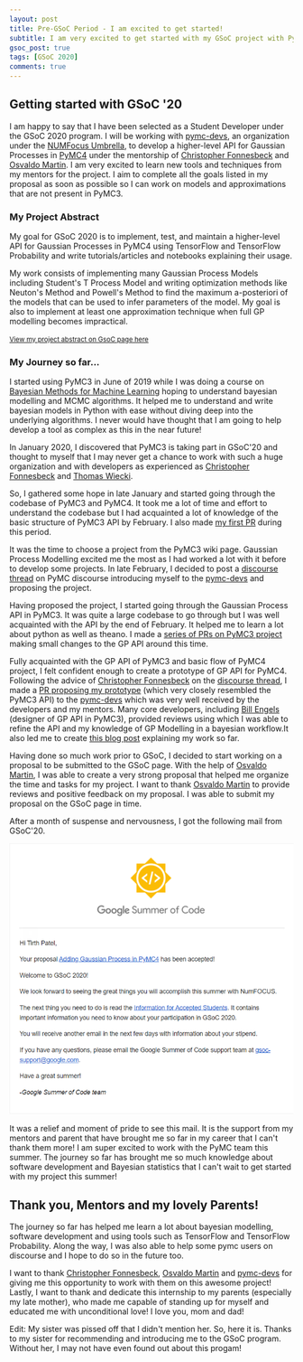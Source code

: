 ```yaml
---
layout: post
title: Pre-GSoC Period - I am excited to get started!
subtitle: I am very excited to get started with my GSoC project with PyMC3 team!
gsoc_post: true
tags: [GSoC 2020]
comments: true
---
```


## Getting started with GSoC '20

I am happy to say that I have been selected as a Student Developer under the GSoC 2020 program. I will be working with [pymc-devs][1], an organization under the [NUMFocus Umbrella][2], to develop a higher-level API for Gaussian Processes in [PyMC4][3] under the mentorship of [Christopher Fonnesbeck][4] and [Osvaldo Martin][5]. I am very excited to learn new tools and techniques from my mentors for the project. I aim to complete all the goals listed in my proposal as soon as possible so I can work on models and approximations that are not present in PyMC3.

### My Project Abstract

My goal for GSoC 2020 is to implement, test, and maintain a higher-level API for Gaussian Processes in PyMC4 using TensorFlow and TensorFlow Probability and write tutorials/articles and notebooks explaining their usage.

My work consists of implementing many Gaussian Process Models including Student's T Process Model and writing optimization methods like Neuton's Method and Powell's Method to find the maximum a-posteriori of the models that can be used to infer parameters of the model. My goal is also to implement at least one approximation technique when full GP modelling becomes impractical.

<small> [View my project abstract on GsoC page here][12] </small>

### My Journey so far...

I started using PyMC3 in June of 2019 while I was doing a course on [Bayesian Methods for Machine Learning][6] hoping to understand bayesian modelling and MCMC algorithms. It helped me to understand and write bayesian models in Python with ease without diving deep into the underlying algorithms. I never would have thought that I am going to help develop a tool as complex as this in the near future!

In January 2020, I discovered that PyMC3 is taking part in GSoC'20 and thought to myself that I may never get a chance to work with such a huge organization and with developers as experienced as [Christopher Fonnesbeck][4] and [Thomas Wiecki][7].

So, I gathered some hope in late January and started going through the codebase of PyMC3 and PyMC4. It took me a lot of time and effort to understand the codebase but I had acquainted a lot of knowledge of the basic structure of PyMC3 API by February. I also made [my first PR][8] during this period.

It was the time to choose a project from the PyMC3 wiki page. Gaussian Process Modelling excited me the most as I had worked a lot with it before to develop some projects. In late February, I decided to post a [discourse thread][9] on PyMC discourse introducing myself to the [pymc-devs][1] and proposing the project.

Having proposed the project, I started going through the Gaussian Process API in PyMC3. It was quite a large codebase to go through but I was well acquainted with the API by the end of February. It helped me to learn a lot about python as well as theano. I made a [series of PRs on PyMC3 project][10] making small changes to the GP API around this time.

Fully acquainted with the GP API of PyMC3 and basic flow of PyMC4 project, I felt confident enough to create a prototype of GP API for PyMC4. Following the advice of [Christopher Fonnesbeck][4] on the [discourse thread][9], I made a [PR proposing my prototype][11] (which very closely resembled the PyMC3 API) to the [pymc-devs][1] which was very well received by the developers and my mentors. Many core developers, including [Bill Engels](https://github.com/bwengals) (designer of GP API in PyMC3), provided reviews using which I was able to refine the API and my knowledge of GP Modelling in a bayesian workflow.It also led me to create [this blog post][13] explaining my work so far.

Having done so much work prior to GSoC, I decided to start working on a proposal to be submitted to the GSoC page. With the help of [Osvaldo Martin][5], I was able to create a very strong proposal that helped me organize the time and tasks for my project. I want to thank [Osvaldo Martin][5] to provide reviews and positive feedback on my proposal. I was able to submit my proposal on the GSoC page in time.

After a month of suspense and nervousness, I got the following mail from GSoC'20.

![gsoc mail of acceptance!!!](/images/gsoc-mail.png)

It was a relief and moment of pride to see this mail. It is the support from my mentors and parent that have brought me so far in my career that I can't thank them more! I am super excited to work with the PyMC team this summer. The journey so far has brought me so much knowledge about software development and Bayesian statistics that I can't wait to get started with my project this summer!

## Thank you, Mentors and my lovely Parents!

The journey so far has helped me learn a lot about bayesian modelling, software development and using tools such as TensorFlow and TensorFlow Probability. Along the way, I was also able to help some pymc users on discourse and I hope to do so in the future too.

I want to thank [Christopher Fonnesbeck][4], [Osvaldo Martin][5] and [pymc-devs][1] for giving me this opportunity to work with them on this awesome project! Lastly, I want to thank and dedicate this internship to my parents (especially my late mother), who made me capable of standing up for myself and educated me with unconditional love! I love you, mom and dad!

Edit: My sister was pissed off that I didn't mention her. So, here it is. Thanks to my sister for recommending and introducing me to the GSoC program. Without her, I may not have even found out about this progam!

[1]: https://github.com/pymc-devs
[2]: https://numfocus.org/
[3]: https://github.com/pymc-devs/pymc4
[4]: https://github.com/fonnesbeck
[5]: https://github.com/aloctavodia
[6]: https://www.coursera.org/learn/bayesian-methods-in-machine-learning
[7]: https://github.com/twiecki
[8]: https://github.com/pymc-devs/pymc4/pull/213
[9]: https://discourse.pymc.io/t/adding-gaussian-processes-in-pymc4-this-summer/4538
[10]: https://github.com/pymc-devs/pymc3/pulls?q=is%3Apr+author%3Atirthasheshpatel
[11]: https://github.com/pymc-devs/pymc4/pull/235
[12]: https://summerofcode.withgoogle.com/projects/6135416450711552
[13]: https://tirthasheshpatel.github.io/2020-03-16-gaussian-process-in-pymc4/
